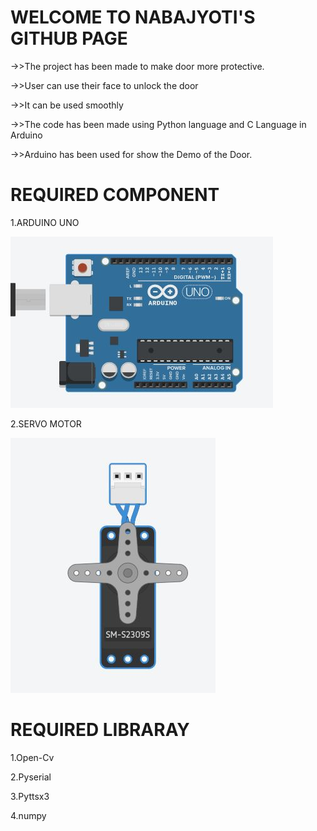 <h1>WELCOME TO NABAJYOTI'S GITHUB PAGE</h1>
->>The project has been made to make door more protective.

->>User can use their face to unlock the door

->>It can be used smoothly

->>The code has been made using Python language and C Language in Arduino

->>Arduino has been used for show the Demo of the Door.

<h1>REQUIRED COMPONENT</h1>
1.ARDUINO UNO

![Logo](/photo/23.JPG)

2.SERVO MOTOR

![Logo](/photo/25.JPG)


<h1>REQUIRED LIBRARAY</h1>

1.Open-Cv

2.Pyserial

3.Pyttsx3

4.numpy


